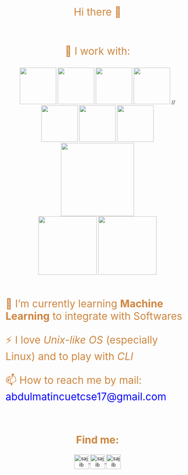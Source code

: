 <p align="center" style="font-size:200%;color: peru"> Hi there 👋</p>

<br>
<p align="center" style="font-size:200%; color: peru"> 🔭 I work with:</p>
<p align="center">
  <img src="https://i.pinimg.com/originals/e9/cd/86/e9cd862edd43a52271dbafc3d906b856.gif" width="100" height="100">
  <img src="https://media3.giphy.com/media/ln7z2eWriiQAllfVcn/200w.webp" width="100" >
  <img src="https://thumbs.gfycat.com/InconsequentialMenacingBrocketdeer-size_restricted.gif" height="100" width="100">
 <img src="https://i.giphy.com/media/eNAsjO55tPbgaor7ma/200w.webp" width="100">
  // <img src="https://media3.giphy.com/media/kdFc8fubgS31b8DsVu/giphy.webp" width="100">
  <img src="https://i.giphy.com/media/KzJkzjggfGN5Py6nkT/200.webp" width="100">
  <img src="https://i.giphy.com/media/IdyAQJVN2kVPNUrojM/200.webp" width="100">
  
  <br>

  <img color="white" src="https://i.giphy.com/media/PjJ1cLHqLEveXysGDB/200.webp" width="200">
  
  <br>
  
  <img  height=160 src="https://github-readme-stats.vercel.app/api?username=shiponcs&count_private=true&bg_color=FFA500&text_color=191970&title_color=ffff&hide=stars&custom_title=GitHub%20Statistics"/>
<img height=160 src="https://github-readme-stats.vercel.app/api/top-langs/?username=shiponcs&layout=compact&theme=highcontrast&bg_color=FFA500&&text_color=19197&title_color=ffff"/>
</p>
<br>
<p style="font-size:200%; color: peru">🌱 I’m currently learning <b>Machine Learning</b> to integrate with Softwares</p>
<p style="font-size:200%; color: peru">⚡ I love <i>Unix-like OS</i> (especially Linux) and to play with <i>CLI</i> </p>
<p style="font-size:200%; color: peru">📫 How to reach me by mail: <span style="color:blue"> abdulmatincuetcse17@gmail.com<span></p>
<br>
<h2 align="center" style="font-size:200%; color: peru">Find me:</h2>

<p align="center">
  <a href="https://www.linkedin.com/in/abdul-matin-98b757168/" target="blank">
    <img align="center" src="https://img.icons8.com/color/48/000000/linkedin-circled.png" alt="sajib khan" height="40" width="40" />
  </a>
  <a href="https://stackoverflow.com/users/9857078/mateen?tab=profile" target="blank">
    <img align="center" src="https://img.icons8.com/color/48/000000/stackoverflow.png" alt="sajib khan" height="40" width="40" />
  </a>
  <a href="https://twitter.com/nmatinm" target="blank">
    <img align="center" src="https://img.icons8.com/nolan/64/twitter.png" alt="sajib khan" height="40" width="40" />
  </a>
  
</p>

<!--
**shiponcs/shiponcs** is a ✨ _special_ ✨ repository because its `README.md` (this file) appears on your GitHub profile.

Here are some ideas to get you started:

- 🔭 I’m currently working on ...
- 🌱 I’m currently learning ...
- 👯 I’m looking to collaborate on ...
- 🤔 I’m looking for help with ...
- 💬 Ask me about ...
- 📫 How to reach me: ...
- 😄 Pronouns: ...
- ⚡ Fun fact: ...
-->
